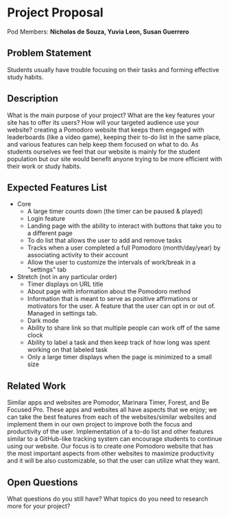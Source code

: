 # Project Proposal

Pod Members: **Nicholas de Souza, Yuvia Leon, Susan Guerrero**

## Problem Statement

Students usually have trouble focusing on their tasks and forming effective study habits.

## Description

What is the main purpose of your project? What are the key features your site has to offer its users? How will your targeted audience use your website?
 creating a Pomodoro website that keeps them engaged with leaderboards (like a video game), keeping their to-do list in the same place, and various features can help keep them focused on what to do. As students ourselves we feel that our website is mainly for the student population but our site would benefit anyone trying to be more efficient with their work or study habits. 


## Expected Features List

- Core
    - A large timer counts down (the timer can be paused & played)
    - Login feature
    - Landing page with the ability to interact with buttons that take you to a different page
    - To do list that allows the user to add and remove tasks
    - Tracks when a user completed a full Pomodoro (month/day/year) by associating activity to their account
    - Allow the user to customize the intervals of work/break in a "settings" tab
- Stretch (not in any particular order)
    - Timer displays on URL title
    - About page with information about the Pomodoro method
    - Information that is meant to serve as positive affirmations or motivators for the user. A feature that the user can opt in or out of. Managed in settings tab.
    - Dark mode
    - Ability to share link so that multiple people can work off of the same clock
    - Ability to label a task and then keep track of how long was spent working on that labeled task
    - Only a large timer displays when the page is minimized to a small size

## Related Work

Similar apps and websites are Pomodor, Marinara Timer, Forest, and Be Focused Pro. These apps and websites all have aspects that we enjoy; we can take the best features from each of the websites/similar websites and implement them in our own project to improve both the focus and productivity of the user. Implementation of a to-do list and other features similar to a GitHub-like tracking system can encourage students to continue using our website.  Our focus is to create one Pomodoro website that has the most important aspects from other websites to maximize productivity and it will be also customizable, so that the user can utilize what they want.

## Open Questions

What questions do you still have? What topics do you need to research more for your project?

